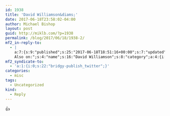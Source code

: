 ```yaml
---
id: 1938
title: 'David Williamson&diams;'
date: 2017-06-18T23:58:02-04:00
author: Michael Bishop
layout: post
guid: http://miklb.com/?p=1938
permalink: /blog/2017/06/18/1938-2/
mf2_in-reply-to:
  - |
    a:7:{s:9:"published";s:25:"2017-06-18T18:51:16+00:00";s:7:"updated";s:25:"2017-06-18T18:51:16+00:00";s:7:"summary";s:150:"New theme live on https://davidized.com/. I still need to work on some of the #Indieweb features, but I didn’t want to wait to put it up.
    Also on:";s:4:"name";s:16:"David Williamson";s:8:"category";a:4:{i:0;s:9:"Davidized";i:1;s:8:"IndieWeb";i:2;s:5:"theme";i:3;s:9:"WordPress";}s:11:"publication";s:13:"davidized.com";s:3:"url";s:39:"https://davidized.com/2017/06/18/12415/";}
mf2_syndicate-to:
  - 'a:1:{i:0;s:22:"bridgy-publish_twitter";}'
categories:
  - misc
tags:
  - Uncategorized
kind:
  - Reply
---
```

👍